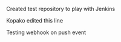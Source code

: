 Created test repository to play with Jenkins


Kopako edited this line


Testing webhook on push event
